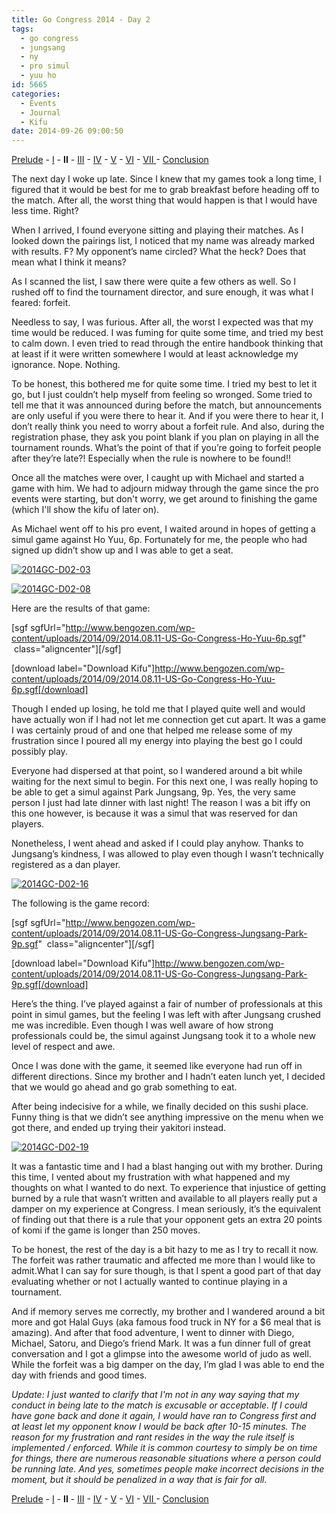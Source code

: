 ```yaml
---
title: Go Congress 2014 - Day 2
tags:
  - go congress
  - jungsang
  - ny
  - pro simul
  - yuu ho
id: 5665
categories:
  - Events
  - Journal
  - Kifu
date: 2014-09-26 09:00:50
---
```


[Prelude](http://www.bengozen.com/go-congress-2014-prelude/ "Go Congress 2014 — Prelude") - [I](http://www.bengozen.com/go-congress-2014-day-1/ "Go Congress 2014 — Day 1") - **II** - [III](http://www.bengozen.com/go-congress-2014-day-3/ "Go Congress 2014 — Day 3") - [IV](http://www.bengozen.com/go-congress-2014-day-4/ "Go Congress 2014 — Day 4") - [V](http://www.bengozen.com/go-congress-2014-day-5/ "Go Congress 2014 — Day 5") - [VI](http://www.bengozen.com/go-congress-2014-day-6/ "Go Congress 2014 — Day 6") - [VII ](http://www.bengozen.com/go-congress-2014-day-7/ "Go Congress 2014 — Day 7")- [Conclusion](http://www.bengozen.com/go-congress-2014-conclusion/ "Go Congress 2014 — Conclusion")

The next day I woke up late. Since I knew that my games took a long time, I figured that it would be best for me to grab breakfast before heading off to the match. After all, the worst thing that would happen is that I would have less time. Right?

When I arrived, I found everyone sitting and playing their matches. As I looked down the pairings list, I noticed that my name was already marked with results. F? My opponent’s name circled? What the heck? Does that mean what I think it means?

As I scanned the list, I saw there were quite a few others as well. So I rushed off to find the tournament director, and sure enough, it was what I feared: forfeit.

<!--more-->

Needless to say, I was furious. After all, the worst I expected was that my time would be reduced. I was fuming for quite some time, and tried my best to calm down. I even tried to read through the entire handbook thinking that at least if it were written somewhere I would at least acknowledge my ignorance. Nope. Nothing.

To be honest, this bothered me for quite some time. I tried my best to let it go, but I just couldn’t help myself from feeling so wronged. Some tried to tell me that it was announced during before the match, but announcements are only useful if you were there to hear it. And if you were there to hear it, I don’t really think you need to worry about a forfeit rule. And also, during the registration phase, they ask you point blank if you plan on playing in all the tournament rounds. What’s the point of that if you’re going to forfeit people after they’re late?! Especially when the rule is nowhere to be found!!

Once all the matches were over, I caught up with Michael and started a game with him. We had to adjourn midway through the game since the pro events were starting, but don't worry, we get around to finishing the game (which I'll show the kifu of later on).

As Michael went off to his pro event, I waited around in hopes of getting a simul game against Ho Yuu, 6p. Fortunately for me, the people who had signed up didn’t show up and I was able to get a seat.

[![2014GC-D02-03](http://www.bengozen.com/wp-content/uploads/2014/09/2014GC-D02-03.jpg)](http://www.bengozen.com/wp-content/uploads/2014/09/2014GC-D02-03.jpg)

[![2014GC-D02-08](http://www.bengozen.com/wp-content/uploads/2014/09/2014GC-D02-08.jpg)](http://www.bengozen.com/wp-content/uploads/2014/09/2014GC-D02-08.jpg)

Here are the results of that game:

[sgf sgfUrl="http://www.bengozen.com/wp-content/uploads/2014/09/2014.08.11-US-Go-Congress-Ho-Yuu-6p.sgf"  class="aligncenter"][/sgf]

[download label="Download Kifu"]http://www.bengozen.com/wp-content/uploads/2014/09/2014.08.11-US-Go-Congress-Ho-Yuu-6p.sgf[/download]

Though I ended up losing, he told me that I played quite well and would have actually won if I had not let me connection get cut apart. It was a game I was certainly proud of and one that helped me release some of my frustration since I poured all my energy into playing the best go I could possibly play.

Everyone had dispersed at that point, so I wandered around a bit while waiting for the next simul to begin. For this next one, I was really hoping to be able to get a simul against Park Jungsang, 9p. Yes, the very same person I just had late dinner with last night! The reason I was a bit iffy on this one however, is because it was a simul that was reserved for dan players.

Nonetheless, I went ahead and asked if I could play anyhow. Thanks to Jungsang’s kindness, I was allowed to play even though I wasn’t technically registered as a dan player.

[![2014GC-D02-16](http://www.bengozen.com/wp-content/uploads/2014/09/2014GC-D02-16.jpg)](http://www.bengozen.com/wp-content/uploads/2014/09/2014GC-D02-16.jpg)

The following is the game record:

[sgf sgfUrl="http://www.bengozen.com/wp-content/uploads/2014/09/2014.08.11-US-Go-Congress-Jungsang-Park-9p.sgf"  class="aligncenter"][/sgf]

[download label="Download Kifu"]http://www.bengozen.com/wp-content/uploads/2014/09/2014.08.11-US-Go-Congress-Jungsang-Park-9p.sgf[/download]

Here’s the thing. I’ve played against a fair of number of professionals at this point in simul games, but the feeling I was left with after Jungsang crushed me was incredible. Even though I was well aware of how strong professionals could be, the simul against Jungsang took it to a whole new level of respect and awe.

Once I was done with the game, it seemed like everyone had run off in different directions. Since my brother and I hadn’t eaten lunch yet, I decided that we would go ahead and go grab something to eat.

After being indecisive for a while, we finally decided on this sushi place. Funny thing is that we didn’t see anything impressive on the menu when we got there, and ended up trying their yakitori instead.

[![2014GC-D02-19](http://www.bengozen.com/wp-content/uploads/2014/09/2014GC-D02-19.jpg)](http://www.bengozen.com/wp-content/uploads/2014/09/2014GC-D02-19.jpg)

It was a fantastic time and I had a blast hanging out with my brother. During this time, I vented about my frustration with what happened and my thoughts on what I wanted to do next. To experience that injustice of getting burned by a rule that wasn’t written and available to all players really put a damper on my experience at Congress. I mean seriously, it’s the equivalent of finding out that there is a rule that your opponent gets an extra 20 points of komi if the game is longer than 250 moves.

To be honest, the rest of the day is a bit hazy to me as I try to recall it now. The forfeit was rather traumatic and affected me more than I would like to admit.What I can say for sure though, is that I spent a good part of that day evaluating whether or not I actually wanted to continue playing in a tournament.

And if memory serves me correctly, my brother and I wandered around a bit more and got Halal Guys (aka famous food truck in NY for a $6 meal that is amazing). And after that food adventure, I went to dinner with Diego, Michael, Satoru, and Diego’s friend Mark. It was a fun dinner full of great conversation and I got a glimpse into the awesome world of judo as well. While the forfeit was a big damper on the day, I’m glad I was able to end the day with friends and good times.

_Update: I just wanted to clarify that I'm not in any way saying that my conduct in being late to the match is excusable or acceptable. If I could have gone back and done it again, I would have ran to Congress first and at least let my opponent know I would be back after 10-15 minutes. The reason for my frustration and rant resides in the way the rule itself is implemented / enforced. While it is common courtesy to simply be on time for things, there are numerous reasonable situations where a person could be running late. And yes, sometimes people make incorrect decisions in the moment, but it should be penalized in a way that is fair for all._

[Prelude](http://www.bengozen.com/go-congress-2014-prelude/ "Go Congress 2014 — Prelude") - [I](http://www.bengozen.com/go-congress-2014-day-1/ "Go Congress 2014 — Day 1") - **II** - [III](http://www.bengozen.com/go-congress-2014-day-3/ "Go Congress 2014 — Day 3") - [IV](http://www.bengozen.com/go-congress-2014-day-4/ "Go Congress 2014 — Day 4") - [V](http://www.bengozen.com/go-congress-2014-day-5/ "Go Congress 2014 — Day 5") - [VI](http://www.bengozen.com/go-congress-2014-day-6/ "Go Congress 2014 — Day 6") - [VII ](http://www.bengozen.com/go-congress-2014-day-7/ "Go Congress 2014 — Day 7")- [Conclusion](http://www.bengozen.com/go-congress-2014-conclusion/ "Go Congress 2014 — Conclusion")